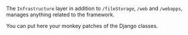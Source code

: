 The `Infrastructure` layer in addition to `/fileStorage`, `/web` and `/webapps`, manages anything related to the framework.

You can put here your monkey patches of the Django classes.
